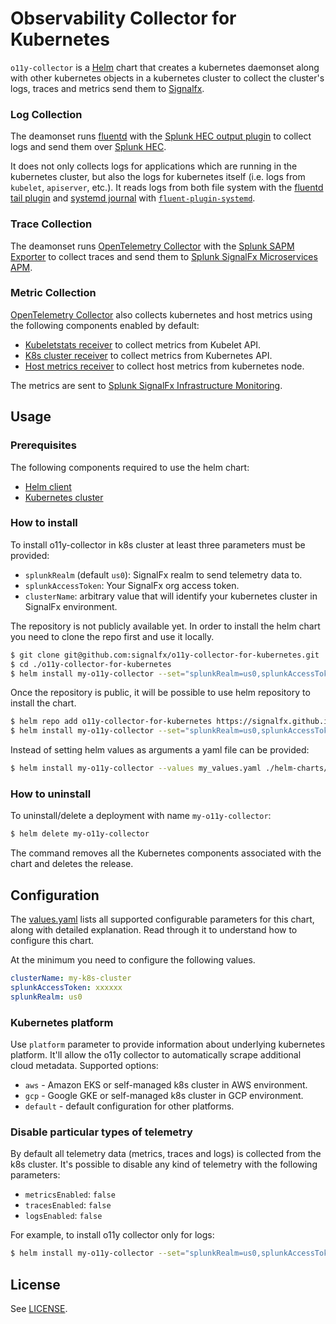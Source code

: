 # Observability Collector for Kubernetes

`o11y-collector` is a [Helm](https://github.com/kubernetes/helm) chart that
creates a kubernetes daemonset along with other kubernetes objects in a
kubernetes cluster to collect the cluster's logs, traces and metrics send them to
[Signalfx](https://www.signalfx.com/).

### Log Collection

The deamonset runs [fluentd](https://www.fluentd.org/) with the
[Splunk HEC output plugin](https://github.com/splunk/fluent-plugin-splunk-hec)
to collect logs and send them over
[Splunk HEC](http://docs.splunk.com/Documentation/Splunk/7.1.0/Data/AboutHEC).

It does not only collects logs for applications which are running in the
kubernetes cluster, but also the logs for kubernetes itself (i.e. logs from
`kubelet`, `apiserver`, etc.). It reads logs from both file system with the
[fluentd tail plugin](https://docs.fluentd.org/v1.0/articles/in_tail) and
[systemd journal](http://0pointer.de/blog/projects/journalctl.html) with
[`fluent-plugin-systemd`](https://github.com/reevoo/fluent-plugin-systemd).

### Trace Collection

The deamonset runs [OpenTelemetry Collector](https://github.com/open-telemetry/opentelemetry-collector/) with the
[Splunk SAPM Exporter](https://github.com/open-telemetry/opentelemetry-collector-contrib/tree/master/exporter/sapmexporter)
to collect traces and send them to
[Splunk SignalFx Microservices APM](https://www.splunk.com/en_us/software/microservices-apm.html).

### Metric Collection

[OpenTelemetry Collector](https://github.com/open-telemetry/opentelemetry-collector/) also collects kubernetes and host
metrics using the following components enabled by default:
- [Kubeletstats receiver](https://github.com/open-telemetry/opentelemetry-collector-contrib/tree/master/receiver/kubeletstatsreceiver)
to collect metrics from Kubelet API.
- [K8s cluster receiver](https://github.com/open-telemetry/opentelemetry-collector-contrib/tree/master/receiver/k8sclusterreceiver)
to collect metrics from Kubernetes API.
- [Host metrics receiver](https://github.com/open-telemetry/opentelemetry-collector/tree/master/receiver/hostmetricsreceiver)
to collect host metrics from kubernetes node.

The metrics are sent to
[Splunk SignalFx Infrastructure Monitoring](https://www.splunk.com/en_us/software/infrastructure-monitoring.html).

## Usage

### Prerequisites

The following components required to use the helm chart:

- [Helm client](https://helm.sh/docs/intro/install/)
- [Kubernetes cluster](https://kubernetes.io/)

### How to install

To install o11y-collector in k8s cluster at least three parameters must be provided:
- `splunkRealm` (default `us0`): SignalFx realm to send telemetry data to.
- `splunkAccessToken`: Your SignalFx org access token.
- `clusterName`: arbitrary value that will identify your kubernetes cluster in SignalFx environment.

The repository is not publicly available yet.
In order to install the helm chart you need to clone the repo first and use it locally.

```bash
$ git clone git@github.com:signalfx/o11y-collector-for-kubernetes.git
$ cd ./o11y-collector-for-kubernetes
$ helm install my-o11y-collector --set="splunkRealm=us0,splunkAccessToken=xxxxxx,clusterName=my-cluster" ./helm-charts/o11y-collector
```

Once the repository is public, it will be possible to use helm repository to install the chart.

```bash
$ helm repo add o11y-collector-for-kubernetes https://signalfx.github.io/o11y-collector-for-kubernetes
$ helm install my-o11y-collector --set="splunkRealm=us0,splunkAccessToken=xxxxxx,clusterName=my-cluster" o11y-collector-for-kubernetes/o11y-collector
```

Instead of setting helm values as arguments a yaml file can be provided:

```bash
$ helm install my-o11y-collector --values my_values.yaml ./helm-charts/o11y-collector
```

### How to uninstall

To uninstall/delete a deployment with name `my-o11y-collector`:

```bash
$ helm delete my-o11y-collector
```

The command removes all the Kubernetes components associated with the chart and
deletes the release.

## Configuration

The [values.yaml](https://github.com/signalfx/o11y-collector-for-kubernetes/blob/master/helm-charts/o11y-collector/values.yaml)
lists all supported configurable parameters for this chart, along with detailed explanation.
Read through it to understand how to configure this chart.

At the minimum you need to configure the following values.

```yaml
clusterName: my-k8s-cluster
splunkAccessToken: xxxxxx
splunkRealm: us0
```

### Kubernetes platform

Use `platform` parameter to provide information about underlying kubernetes platform.
It'll allow the o11y collector to automatically scrape additional cloud metadata. Supported options:
- `aws` - Amazon EKS or self-managed k8s cluster in AWS environment.
- `gcp` - Google GKE or self-managed k8s cluster in GCP environment.
- `default` - default configuration for other platforms.

### Disable particular types of telemetry

By default all telemetry data (metrics, traces and logs) is collected from the k8s cluster.
It's possible to disable any kind of telemetry with the following parameters:

- `metricsEnabled`: `false`
- `tracesEnabled`: `false`
- `logsEnabled`: `false`

For example, to install o11y collector only for logs:

```bash
$ helm install my-o11y-collector --set="splunkRealm=us0,splunkAccessToken=xxxxxx,clusterName=my-cluster,metricsEnabled=false,tracesEnabled=false" ./helm-charts/o11y-collector
```

## License ##

See [LICENSE](LICENSE).
